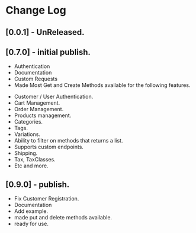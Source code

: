 # Change Log

## [0.0.1] - UnReleased.

## [0.7.0] - initial publish.

  * Authentication
  * Documentation
  * Custom Requests
  * Made Most Get and Create Methods available for the following features.

  - Customer / User Authentication.
  - Cart Management.
  - Order Management.
  - Products management.
  - Categories.
  - Tags.
  - Variations.
  - Ability to filter on methods that returns a list.
  - Supports custom endpoints.
  - Shipping.
  - Tax, TaxClasses.
  - Etc and more.

## [0.9.0] - publish.

  * Fix Customer Registration.
  * Documentation
  * Add example.
  * made put and delete methods available.
  * ready for use.
